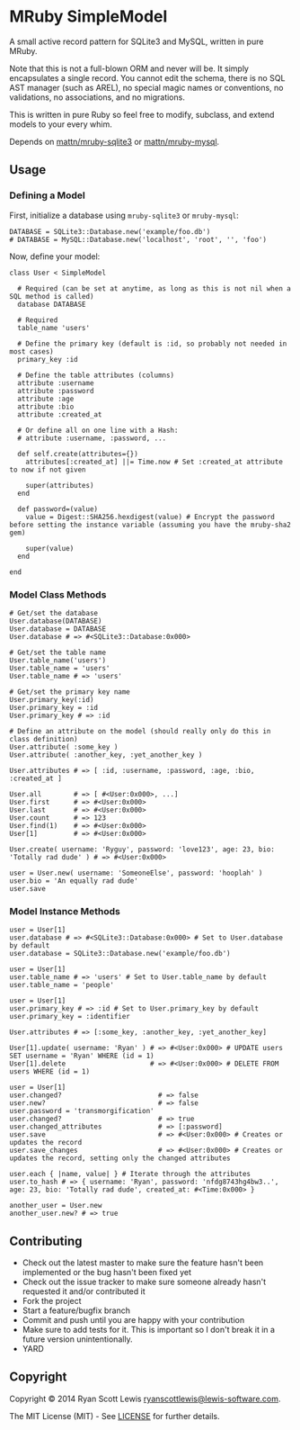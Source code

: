 # MRuby SimpleModel

A small active record pattern for SQLite3 and MySQL, written in pure MRuby.

Note that this is not a full-blown ORM and never will be. It simply encapsulates a single record. You cannot edit the schema, 
there is no SQL AST manager (such as AREL), no special magic names or conventions, no validations, no associations, and no migrations.

This is written in pure Ruby so feel free to modify, subclass, and extend models to your every whim.

Depends on [mattn/mruby-sqlite3](https://github.com/mattn/mruby-sqlite3) or [mattn/mruby-mysql](https://github.com/mattn/mruby-mysql).

## Usage

### Defining a Model

First, initialize a database using `mruby-sqlite3` or `mruby-mysql`:

    DATABASE = SQLite3::Database.new('example/foo.db')
    # DATABASE = MySQL::Database.new('localhost', 'root', '', 'foo')

Now, define your model:

    class User < SimpleModel
      
      # Required (can be set at anytime, as long as this is not nil when a SQL method is called)
      database DATABASE
      
      # Required
      table_name 'users'
      
      # Define the primary key (default is :id, so probably not needed in most cases)
      primary_key :id
      
      # Define the table attributes (columns)
      attribute :username
      attribute :password
      attribute :age
      attribute :bio
      attribute :created_at
      
      # Or define all on one line with a Hash:
      # attribute :username, :password, ...
      
      def self.create(attributes={})
        attributes[:created_at] ||= Time.now # Set :created_at attribute to now if not given
        
        super(attributes)
      end
      
      def password=(value)
        value = Digest::SHA256.hexdigest(value) # Encrypt the password before setting the instance variable (assuming you have the mruby-sha2 gem)
        
        super(value)
      end
      
    end

### Model Class Methods

    # Get/set the database
    User.database(DATABASE)
    User.database = DATABASE
    User.database # => #<SQLite3::Database:0x000>
    
    # Get/set the table name
    User.table_name('users')
    User.table_name = 'users'
    User.table_name # => 'users'
    
    # Get/set the primary key name
    User.primary_key(:id)
    User.primary_key = :id
    User.primary_key # => :id
    
    # Define an attribute on the model (should really only do this in class definition)
    User.attribute( :some_key )
    User.attribute( :another_key, :yet_another_key )
    
    User.attributes # => [ :id, :username, :password, :age, :bio, :created_at ]
    
    User.all        # => [ #<User:0x000>, ...]
    User.first      # => #<User:0x000>
    User.last       # => #<User:0x000>
    User.count      # => 123
    User.find(1)    # => #<User:0x000>
    User[1]         # => #<User:0x000>
    
    User.create( username: 'Ryguy', password: 'love123', age: 23, bio: 'Totally rad dude' ) # => #<User:0x000>
    
    user = User.new( username: 'SomeoneElse', password: 'hooplah' )
    user.bio = 'An equally rad dude'
    user.save

### Model Instance Methods

    user = User[1]
    user.database # => #<SQLite3::Database:0x000> # Set to User.database by default
    user.database = SQLite3::Database.new('example/foo.db')
    
    user = User[1]
    user.table_name # => 'users' # Set to User.table_name by default
    user.table_name = 'people'
    
    user = User[1]
    user.primary_key # => :id # Set to User.primary_key by default
    user.primary_key = :identifier
    
    User.attributes # => [:some_key, :another_key, :yet_another_key]
    
    User[1].update( username: 'Ryan' ) # => #<User:0x000> # UPDATE users SET username = 'Ryan' WHERE (id = 1)
    User[1].delete                     # => #<User:0x000> # DELETE FROM users WHERE (id = 1)
    
    user = User[1]
    user.changed?                        # => false
    user.new?                            # => false
    user.password = 'transmorgification'
    user.changed?                        # => true
    user.changed_attributes              # => [:password]
    user.save                            # => #<User:0x000> # Creates or updates the record
    user.save_changes                    # => #<User:0x000> # Creates or updates the record, setting only the changed attributes
    
    user.each { |name, value| } # Iterate through the attributes
    user.to_hash # => { username: 'Ryan', password: 'nfdg8743hg4bw3..', age: 23, bio: 'Totally rad dude', created_at: #<Time:0x000> }
    
    another_user = User.new
    another_user.new? # => true

## Contributing

* Check out the latest master to make sure the feature hasn't been implemented or the bug hasn't been fixed yet
* Check out the issue tracker to make sure someone already hasn't requested it and/or contributed it
* Fork the project
* Start a feature/bugfix branch
* Commit and push until you are happy with your contribution
* Make sure to add tests for it. This is important so I don't break it in a future version unintentionally.
* YARD

## Copyright

Copyright © 2014 Ryan Scott Lewis <ryanscottlewis@lewis-software.com>.

The MIT License (MIT) - See [LICENSE](LICENSE) for further details.
